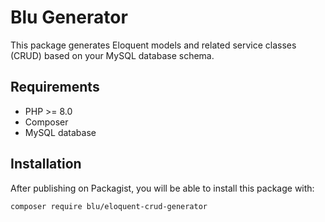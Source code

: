 # Blu Generator

This package generates Eloquent models and related service classes (CRUD) based on your MySQL database schema.

## Requirements
- PHP >= 8.0
- Composer
- MySQL database

## Installation
After publishing on Packagist, you will be able to install this package with:
```bash
composer require blu/eloquent-crud-generator
